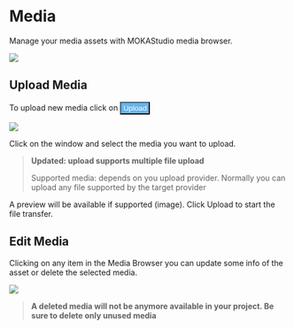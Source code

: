 # Media

Manage your media assets with MOKAStudio media browser.

<img src="https://res.cloudinary.com/moodgiver/image/upload/v1611747405/moka_studio_media_645eee21d0.png"/>

## Upload Media

To upload new media click on <button style="background:#63b3ed;color:white;padding:2px 4px">Upload</button>

<img src="https://res.cloudinary.com/moodgiver/image/upload/v1611748231/moka_studio_media_upload_7ee6cd9597.png"/>

Click on the window and select the media you want to upload.

> **Updated: upload supports multiple file upload**
>
> Supported media: depends on you upload provider. Normally you can upload any file supported by the target provider

A preview will be available if supported (image). Click Upload to start the file transfer.

## Edit Media

Clicking on any item in the Media Browser you can update some info of the asset or delete the selected media.

<img src="https://res.cloudinary.com/moodgiver/image/upload/v1611749403/moka_studio_media_edit_asset_3ad943bddf.png"/>

> **A deleted media will not be anymore available in your project. Be sure to delete only unused media**